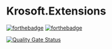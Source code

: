 # Krosoft.Extensions

[![forthebadge](https://forthebadge.com/images/badges/built-with-love.svg)](https://forthebadge.com) [![forthebadge](https://forthebadge.com/images/badges/made-with-c-sharp.svg)](https://forthebadge.com)

[![Quality Gate Status](https://sonarcloud.io/api/project_badges/measure?project=krosoft-dev_Krosoft.Extensions&metric=alert_status)](https://sonarcloud.io/summary/new_code?id=krosoft-dev_Krosoft.Extensions)
